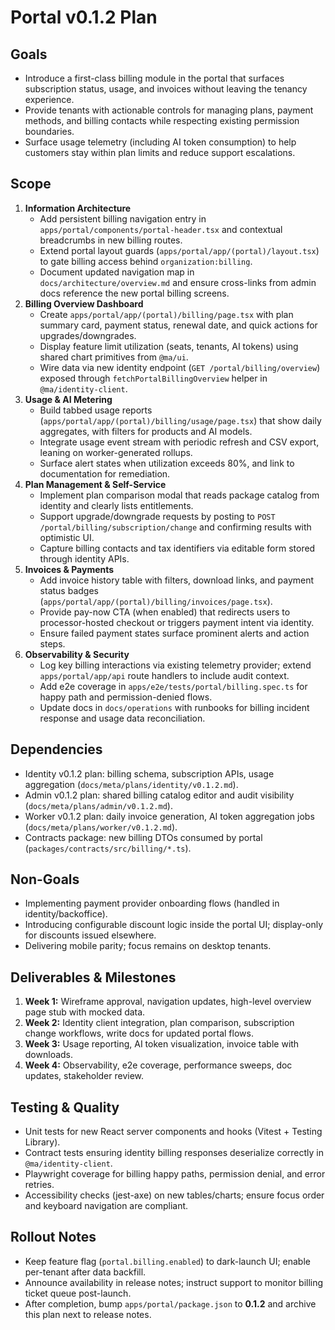 # Portal v0.1.2 Plan

## Goals
- Introduce a first-class billing module in the portal that surfaces subscription status, usage, and invoices without leaving the tenancy experience.
- Provide tenants with actionable controls for managing plans, payment methods, and billing contacts while respecting existing permission boundaries.
- Surface usage telemetry (including AI token consumption) to help customers stay within plan limits and reduce support escalations.

## Scope
1. **Information Architecture**
   - Add persistent billing navigation entry in `apps/portal/components/portal-header.tsx` and contextual breadcrumbs in new billing routes.
   - Extend portal layout guards (`apps/portal/app/(portal)/layout.tsx`) to gate billing access behind `organization:billing`.
   - Document updated navigation map in `docs/architecture/overview.md` and ensure cross-links from admin docs reference the new portal billing screens.
2. **Billing Overview Dashboard**
   - Create `apps/portal/app/(portal)/billing/page.tsx` with plan summary card, payment status, renewal date, and quick actions for upgrades/downgrades.
   - Display feature limit utilization (seats, tenants, AI tokens) using shared chart primitives from `@ma/ui`.
   - Wire data via new identity endpoint (`GET /portal/billing/overview`) exposed through `fetchPortalBillingOverview` helper in `@ma/identity-client`.
3. **Usage & AI Metering**
   - Build tabbed usage reports (`apps/portal/app/(portal)/billing/usage/page.tsx`) that show daily aggregates, with filters for products and AI models.
   - Integrate usage event stream with periodic refresh and CSV export, leaning on worker-generated rollups.
   - Surface alert states when utilization exceeds 80%, and link to documentation for remediation.
4. **Plan Management & Self-Service**
   - Implement plan comparison modal that reads package catalog from identity and clearly lists entitlements.
   - Support upgrade/downgrade requests by posting to `POST /portal/billing/subscription/change` and confirming results with optimistic UI.
   - Capture billing contacts and tax identifiers via editable form stored through identity APIs.
5. **Invoices & Payments**
   - Add invoice history table with filters, download links, and payment status badges (`apps/portal/app/(portal)/billing/invoices/page.tsx`).
   - Provide pay-now CTA (when enabled) that redirects users to processor-hosted checkout or triggers payment intent via identity.
   - Ensure failed payment states surface prominent alerts and action steps.
6. **Observability & Security**
   - Log key billing interactions via existing telemetry provider; extend `apps/portal/app/api` route handlers to include audit context.
   - Add e2e coverage in `apps/e2e/tests/portal/billing.spec.ts` for happy path and permission-denied flows.
   - Update docs in `docs/operations` with runbooks for billing incident response and usage data reconciliation.

## Dependencies
- Identity v0.1.2 plan: billing schema, subscription APIs, usage aggregation (`docs/meta/plans/identity/v0.1.2.md`).
- Admin v0.1.2 plan: shared billing catalog editor and audit visibility (`docs/meta/plans/admin/v0.1.2.md`).
- Worker v0.1.2 plan: daily invoice generation, AI token aggregation jobs (`docs/meta/plans/worker/v0.1.2.md`).
- Contracts package: new billing DTOs consumed by portal (`packages/contracts/src/billing/*.ts`).

## Non-Goals
- Implementing payment provider onboarding flows (handled in identity/backoffice).
- Introducing configurable discount logic inside the portal UI; display-only for discounts issued elsewhere.
- Delivering mobile parity; focus remains on desktop tenants.

## Deliverables & Milestones
1. **Week 1:** Wireframe approval, navigation updates, high-level overview page stub with mocked data.
2. **Week 2:** Identity client integration, plan comparison, subscription change workflows, write docs for updated portal flows.
3. **Week 3:** Usage reporting, AI token visualization, invoice table with downloads.
4. **Week 4:** Observability, e2e coverage, performance sweeps, doc updates, stakeholder review.

## Testing & Quality
- Unit tests for new React server components and hooks (Vitest + Testing Library).
- Contract tests ensuring identity billing responses deserialize correctly in `@ma/identity-client`.
- Playwright coverage for billing happy paths, permission denial, and error retries.
- Accessibility checks (jest-axe) on new tables/charts; ensure focus order and keyboard navigation are compliant.

## Rollout Notes
- Keep feature flag (`portal.billing.enabled`) to dark-launch UI; enable per-tenant after data backfill.
- Announce availability in release notes; instruct support to monitor billing ticket queue post-launch.
- After completion, bump `apps/portal/package.json` to **0.1.2** and archive this plan next to release notes.
